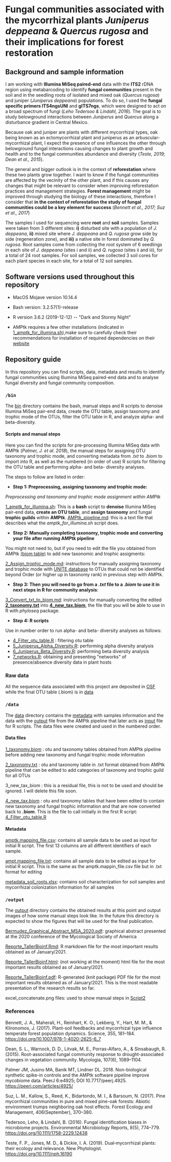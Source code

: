 # Fungal communities associated with the mycorrhizal plants *Juniperus deppeana* & *Quercus rugosa* and their implications for forest restoration



## Background and sample information ### 

I am working with **Illumina MiSeq paired-end** data with the **ITS2** rDNA region using metabarcoding to identify **fungal communities** present in the soil and in the seedling roots of isolated and mixed oak (*Quercus rugosa*) and juniper (*Juniperus deppeana*) populations. To do so, I used the **fungal specific primers ITS4ngsUNI** and **gITS7ngs**, which were designed to act on a broad spectrum of fungi (*Leho Tedersoo & Lindahl, 2016*). The goal is to study belowground interactions between *Juniperus* and *Quercus* along a disturbance gradient in Central Mexico. 

Because oak and juniper are plants with different mycorrhizal types, oak being known as an ectomycorrhizal plant and juniperus as an arbuscular-mycorrhizal plant, I expect the presence of one influences the other through belowground fungal interactions causing changes to plant growth and health and to the fungal communities abundance and diversity (*Teste, 2019; Dean et al., 2015*). 

The general and bigger outlook is in the context of **reforestation** where these two plants grow together. I want to know if the fungal communities are affected by the vecinity of the other plant, and if this causes any changes that might be relevant to consider when improving reforestation practices and management strategies. **Forest management** might be improved through studying the biology of these interactions, therefore I consider that **in the context of reforestation the study of fungal communities could be a key element for success** (*Bennett et al., 2017; Suz et al., 2017*)

The samples I used for sequencing were **root** and **soil** samples. Samples were taken from 3 different sites: **i)** disturbed site with a population of *J. deppeana*, **ii)** mixed site where *J. deppeana* and *Q. rugosa* grow side by side (regeneration zone), and **iii)** a native site in forest dominated by *Q. rugosa*. Root samples come from collecting the root system of 6 seedlings in each site of *J. deppeana* (sites i and ii) and *Q. rugosa* (sites ii and iii), for a total of 24 root samples. For soil samples, we collected 3 soil cores for each plant species in each site, for a total of 12 soil samples. 

## Software versions used throughout this repository ##

- MacOS Mojave version 10.14.4 

- Bash version: 3.2.57(1)-release

- R version 3.6.2 (2019-12-12) -- "Dark and Stormy Night"

- AMPtk requires a few other installations (indicated in [1_amptk_for_illumina.sh](https://github.com/bc-anaisabel/juniperus_paper/tree/master/bin/1_amptk_for_illumina.sh)),make sure to carefully check their recommendations for installation of required dependencies on their [website](https://amptk.readthedocs.io/en/latest/)

## Repository guide ### 

In this repository you can find scripts, data, metadata and results to identify fungal communities using Illumina MiSeq paired-end data and to analyse fungal diversity and fungal community composition. 


### `/bin`

The [bin](https://github.com/bc-anaisabel/juniperus_paper/tree/master/bin) directory contains the bash, manual steps and R scripts to denoise Illumina MiSeq pair-end data, create the OTU table, assign taxonomy and trophic mode of the OTUs, filter the OTU table in R, and analyze alpha- and beta-diversity. 

#### Scripts and manual steps   

Here you can find the scripts for pre-processing Illumina MiSeq data with AMPtk (*Palmer, J. et al. 2018*), the manual steps for assigning OTU taxonomy and trophic mode, and converting metadata from *.txt* to *.biom* to import into R, as well as the numbered (in order of use) R scripts for filtering the OTU table and performing alpha- and beta- diversity analyses. 

The steps to follow are listed in order:

- **Step 1: Preprocessing, assigning taxonomy and trophic mode:**

*Preprocessing and taxonomy and trophic mode assignment within AMPtk*

[1_amptk_for_illumina.sh](https://github.com/bc-anaisabel/juniperus_paper/tree/master/bin/1_amptk_for_illumina.sh): This is a **bash** script to **denoise** Illumina MiSeq pair-end data, **create an OTU table**, and **assign taxonomy** and fungal **trophic guilds** within **AMPtk**. [AMPtk_pipeline.md](https://github.com/bc-anaisabel/juniperus_paper/tree/master/bin/AMPtk_pipeline.md): this is a text file that describes what the *amptk_for_illumina.sh* script does. 


- **Step 2: Manually completing taxonomy, trophic mode and converting your file after running AMPtk pipeline**

You might not need to, but if you need to edit the file you obtained from AMPtk [(biom table)](https://github.com/bc-anaisabel/juniperus_paper/tree/master/data/1_taxonomy.biom) to add new taxonomic and trophic assigments:

[2_Assign_trophic_mode.md](https://github.com/bc-anaisabel/juniperus_paper/tree/master/bin/2_Assign_trophic_mode.md): instructions for manually assigning taxonomy and trophic mode with [UNITE database](https://unite.ut.ee/) to OTUs that could not be identified beyond Order (or higher up in taxonomy rank) in previous step with AMPtk.
  
- **Step 3: Then you will need to go from a *.txt* file to a *.biom* to use it in next steps in R for community analysis**:
  
[3_Convert_txt_to_biom.md](https://github.com/bc-anaisabel/juniperus_paper/tree/master/bin/3_Convert_txt_to_biom.md): instructions for manually converting the edited **[2_taxonomy.txt](https://github.com/bc-anaisabel/juniperus_paper/tree/master/data/2_taxonomy.txt)** into **[4_new_tax.biom](https://github.com/bc-anaisabel/juniperus_paper/tree/master/data/4_new_tax.biom)**, the file that you will be able to use in R with *phyloseq* package. 

- **Step 4: R scripts** 

Use in number order to run alpha- and beta- diversity analyses as follows:

  * [4_Filter_otu_table.R](https://github.com/bc-anaisabel/juniperus_paper/tree/master/bin/4_Filter_otu_table.R) : filtering otu table
  * [5_Juniperus_Alpha_Diversity.R](https://github.com/bc-anaisabel/juniperus_paper/tree/master/bin/5_Juniperus_Alpha_Diversity.R): performing alpha diversity analysis
  * [6_Juniperus_Beta_Diversity.R](https://github.com/bc-anaisabel/juniperus_paper/tree/master/bin/6_Juniperus_Beta_Diversity.R): performing beta diversity analysis
  * [7_networks.R](https://github.com/bc-anaisabel/juniperus_paper/tree/master/bin/7_networks.R): obtaining and presenting "networks" of presence/absence diversity data in plant hosts 
  
  
### Raw data ### 


All the sequence data associated with this project are deposited in [OSF](https://osf.io) while the final OTU table (.biom) is in [data](https://github.com/bc-anaisabel/juniperus_paper/tree/master/data)
  

### `/data`

The [data](https://github.com/bc-anaisabel/juniperus_paper/tree/master/data) directory contains the [metadata](https://github.com/bc-anaisabel/juniperus_paper/tree/master/data/amptk.mapping_file.csv) with samples information and the data with the [output](https://github.com/bc-anaisabel/juniperus_paper/tree/master/data/1_taxonomy.biom) file from the AMPtk pipeline that later acts as [input](https://github.com/bc-anaisabel/juniperus_paper/tree/master/data/4_new_tax.biom) file for R scripts. The data files were created and used in the numbered order. 


#### Data files


[1_taxonomy.biom](https://github.com/bc-anaisabel/juniperus_paper/tree/master/data/1_taxonomy.biom) : otu and taxonomy tables obtained from AMPtk pipeline before adding new taxonomy and fungal trophic mode information

[2_taxonomy.txt](https://github.com/bc-anaisabel/juniperus_paper/tree/master/data/2_taxonomy.txt) : otu and taxonomy table in .txt format obtained from AMPtk pipeline that can be edited to add categories of taxonomy and trophic guild for all OTUs 

3_new_tax_biom : this is a residual file, this is not to be used and should be ignored. I will delete this file soon. 

[4_new_tax.biom](https://github.com/bc-anaisabel/juniperus_paper/tree/master/data/4_new_tax.biom) : otu and taxonomy tables that have been edited to contain new taxonomy and fungal trophic information and that are now converted back to **.biom**. This is the file to call initially in the first R script: [4_Filter_otu_table.R](https://github.com/bc-anaisabel/juniperus_paper/tree/master/bin/4_Filter_otu_table.R)
   
   

#### Metadata 

[amptk.mapping_file.csv](https://github.com/bc-anaisabel/juniperus_paper/tree/master/data/amptk.mapping_file.csv): contains all sample data to be used as input for initial R script. The first 13 columns are all different identifiers of each sample. 

[ampt.mapping_file.txt](https://github.com/bc-anaisabel/juniperus_paper/tree/master/data/amptk.mapping_file.txt): contains all sample data to be edited as input for initial R script. This is the same as the amptk.mappin_file.csv file but in .txt format for editing 

[metadata_soil_roots.xlsx](https://github.com/bc-anaisabel/juniperus_paper/tree/master/data/metadata_soil_roots.xlsx): contains soil characterization for soil samples and mycorrhizal colonization information for all samples 


### `/output`

The [output](https://github.com/bc-anaisabel/juniperus_paper/tree/master/output) directory contains the obtained results at this point and output images of how some manual steps look like. In the future this directory is expected to show the figures that will be used for the final publication. 

[Bermudez_Graphical_Abstract_MSA_2020.pdf](https://github.com/bc-anaisabel/juniperus_paper/blob/master/output/Bermudez_Graphical_Abstract_MSA_2020.pdf): graphical abstract presented at the 2020 conference of the Mycological Society of America

[Reporte_TallerBioinf.Rmd](https://github.com/bc-anaisabel/juniperus_paper/blob/master/output/Reporte_TallerBioinf.Rmd): R markdown file for the most important results obtained as of January/2021. 

[Reporte_TallerBioinf.html](https://github.com/bc-anaisabel/juniperus_paper/blob/master/output/Reporte_TallerBioinf.html): (not working at the moment) html file for the most important results obtained as of January/2021. 

[Reporte_TallerBioinf.pdf](https://github.com/bc-anaisabel/juniperus_paper/blob/master/output/Reporte_TallerBioinf.pdf): R-generated (knit package) PDF file for the most important results obtained as of January/2021. This is the most readable presentation of the research results so far. 

excel_concatenate.png files: used to show manual steps in [Script2](https://github.com/bc-anaisabel/juniperus_paper/blob/master/bin/2_Assign_trophic_mode.md)




### References 

Bennett, J. A., Maherali, H., Reinhart, K. O., Lekberg, Y., Hart, M. M., & Klironomos, J. (2017). 
        Plant-soil feedbacks and mycorrhizal type influence temperate forest population dynamics. 
        Science, 355, 181–184. https://doi.org/10.1007/978-1-4020-2625-6_7

Dean, S. L., Warnock, D. D., Litvak, M. E., Porras-Alfaro, A., & Sinsabaugh, R. (2015). 
        Root-associated fungal community response to drought-associated changes in vegetation community. 
        Mycologia, 107(6), 1089–1104.


Palmer JM, Jusino MA, Banik MT, Lindner DL. 2018. Non-biological synthetic spike-in controls
        and the AMPtk software pipeline improve mycobiome data. PeerJ 6:e4925;
        DOI 10.7717/peerj.4925. https://peerj.com/articles/4925/
        
Suz, L. M., Kallow, S., Reed, K., Bidartondo, M. I., & Barsoum, N. (2017). Pine mycorrhizal 
        communities in pure and mixed pine-oak forests: Abiotic environment trumps neighboring oak host 
        effects. Forest Ecology and Management, 406(September), 370–380. 
        
Tedersoo, Leho, & Lindahl, B. (2016). Fungal identification biases in microbiome projects. 
        Environmental Microbiology Reports, 8(5), 774–779. 
        https://doi.org/10.1111/1758-2229.12438
        
Teste, F. P., Jones, M. D., & Dickie, I. A. (2019). Dual‐mycorrhizal plants: their ecology 
        and relevance. New Phytologist. https://doi.org/10.1111/nph.16190



